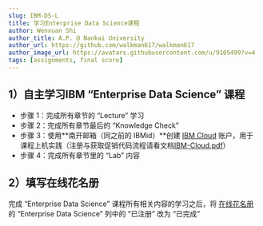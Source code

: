 ```yaml
---
slug: IBM-DS-L
title: 学习Enterprise Data Science课程
author: Wenxuan Shi
author_title: A.P. @ Nankai University
author_url: https://github.com/walkman617/walkman617
author_image_url: https://avatars.githubusercontent.com/u/9105499?v=4
tags: [assignments, final score]
---
```



## 1）自主学习IBM “Enterprise Data Science” 课程
- 步骤 1：完成所有章节的 “Lecture” 学习
- 步骤 2：完成所有章节最后的 “Knowledge Check”
- 步骤 3：使用**南开邮箱（同之前的 IBMid）**创建 [IBM Cloud](https://cloud.ibm.com/registration) 账户，用于课程上机实践（注册与获取促销代码流程请看文档[IBM-Cloud.pdf](https://github.com/walkman617/DS2022/blob/main/IBM/IBM-Cloud.pdf)）
- 步骤 4：完成所有章节里的 “Lab” 内容

## 2）填写在线花名册
完成 “Enterprise Data Science” 课程所有相关内容的学习之后，将 [在线花名册](https://docs.qq.com/sheet/DYk9Pa2FKWUlCa1lz?tab=BB08J2) 的 “Enterprise Data Science” 列中的 “已注册” 改为 “已完成”
